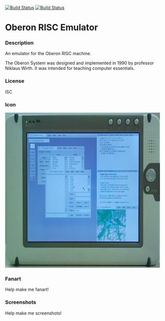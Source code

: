 [![Build Status](https://travis-ci.org/kodi-game/game.libretro.oberon.svg?branch=master)](https://travis-ci.org/kodi-game/game.libretro.oberon)
[![Build Status](https://ci.appveyor.com/api/projects/status/github/kodi-game/game.libretro.oberon?svg=true)](https://ci.appveyor.com/project/kodi-game/game-libretro-oberon)

# Oberon RISC Emulator

### Description

An emulator for the Oberon RISC machine.

The Oberon System was designed and implemented in 1990 by professor Niklaus Wirth. It was intended for teaching computer essentials.

### License

ISC

### Icon

![Icon](game.libretro.oberon/resources/icon.png)

### Fanart

Help make me fanart!

### Screenshots

Help make me screenshots!
